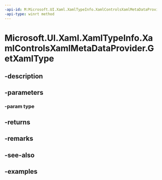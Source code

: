 ```yaml
---
-api-id: M:Microsoft.UI.Xaml.XamlTypeInfo.XamlControlsXamlMetaDataProvider.GetXamlType(Windows.UI.Xaml.Interop.TypeName)
-api-type: winrt method
---
```


<!-- Method syntax.
public IXamlType XamlControlsXamlMetaDataProvider.GetXamlType(TypeName type)
-->

# Microsoft.UI.Xaml.XamlTypeInfo.XamlControlsXamlMetaDataProvider.GetXamlType

## -description

## -parameters
### -param type

## -returns

## -remarks

## -see-also

## -examples

